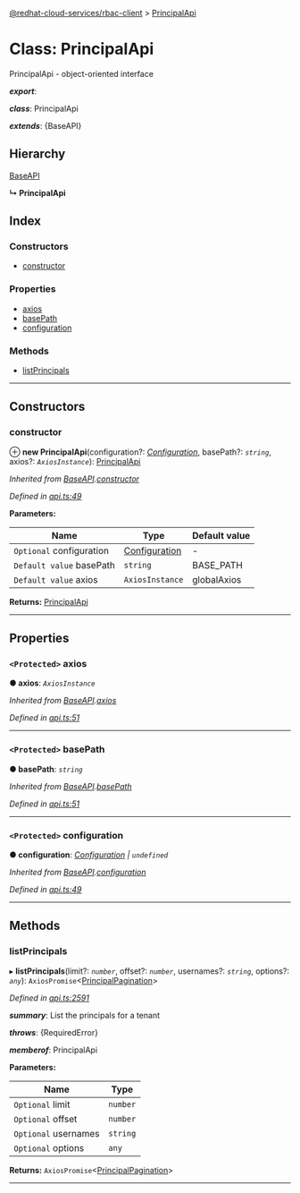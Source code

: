 [@redhat-cloud-services/rbac-client](../README.md) > [PrincipalApi](../classes/principalapi.md)

# Class: PrincipalApi

PrincipalApi - object-oriented interface

*__export__*: 

*__class__*: PrincipalApi

*__extends__*: {BaseAPI}

## Hierarchy

 [BaseAPI](baseapi.md)

**↳ PrincipalApi**

## Index

### Constructors

* [constructor](principalapi.md#constructor)

### Properties

* [axios](principalapi.md#axios)
* [basePath](principalapi.md#basepath)
* [configuration](principalapi.md#configuration)

### Methods

* [listPrincipals](principalapi.md#listprincipals)

---

## Constructors

<a id="constructor"></a>

###  constructor

⊕ **new PrincipalApi**(configuration?: *[Configuration](configuration.md)*, basePath?: *`string`*, axios?: *`AxiosInstance`*): [PrincipalApi](principalapi.md)

*Inherited from [BaseAPI](baseapi.md).[constructor](baseapi.md#constructor)*

*Defined in [api.ts:49](https://github.com/karelhala/javascript-clients/blob/master/packages/rbac/api.ts#L49)*

**Parameters:**

| Name | Type | Default value |
| ------ | ------ | ------ |
| `Optional` configuration | [Configuration](configuration.md) | - |
| `Default value` basePath | `string` |  BASE_PATH |
| `Default value` axios | `AxiosInstance` |  globalAxios |

**Returns:** [PrincipalApi](principalapi.md)

___

## Properties

<a id="axios"></a>

### `<Protected>` axios

**● axios**: *`AxiosInstance`*

*Inherited from [BaseAPI](baseapi.md).[axios](baseapi.md#axios)*

*Defined in [api.ts:51](https://github.com/karelhala/javascript-clients/blob/master/packages/rbac/api.ts#L51)*

___
<a id="basepath"></a>

### `<Protected>` basePath

**● basePath**: *`string`*

*Inherited from [BaseAPI](baseapi.md).[basePath](baseapi.md#basepath)*

*Defined in [api.ts:51](https://github.com/karelhala/javascript-clients/blob/master/packages/rbac/api.ts#L51)*

___
<a id="configuration"></a>

### `<Protected>` configuration

**● configuration**: *[Configuration](configuration.md) \| `undefined`*

*Inherited from [BaseAPI](baseapi.md).[configuration](baseapi.md#configuration)*

*Defined in [api.ts:49](https://github.com/karelhala/javascript-clients/blob/master/packages/rbac/api.ts#L49)*

___

## Methods

<a id="listprincipals"></a>

###  listPrincipals

▸ **listPrincipals**(limit?: *`number`*, offset?: *`number`*, usernames?: *`string`*, options?: *`any`*): `AxiosPromise`<[PrincipalPagination](../interfaces/principalpagination.md)>

*Defined in [api.ts:2591](https://github.com/karelhala/javascript-clients/blob/master/packages/rbac/api.ts#L2591)*

*__summary__*: List the principals for a tenant

*__throws__*: {RequiredError}

*__memberof__*: PrincipalApi

**Parameters:**

| Name | Type |
| ------ | ------ |
| `Optional` limit | `number` |
| `Optional` offset | `number` |
| `Optional` usernames | `string` |
| `Optional` options | `any` |

**Returns:** `AxiosPromise`<[PrincipalPagination](../interfaces/principalpagination.md)>

___

